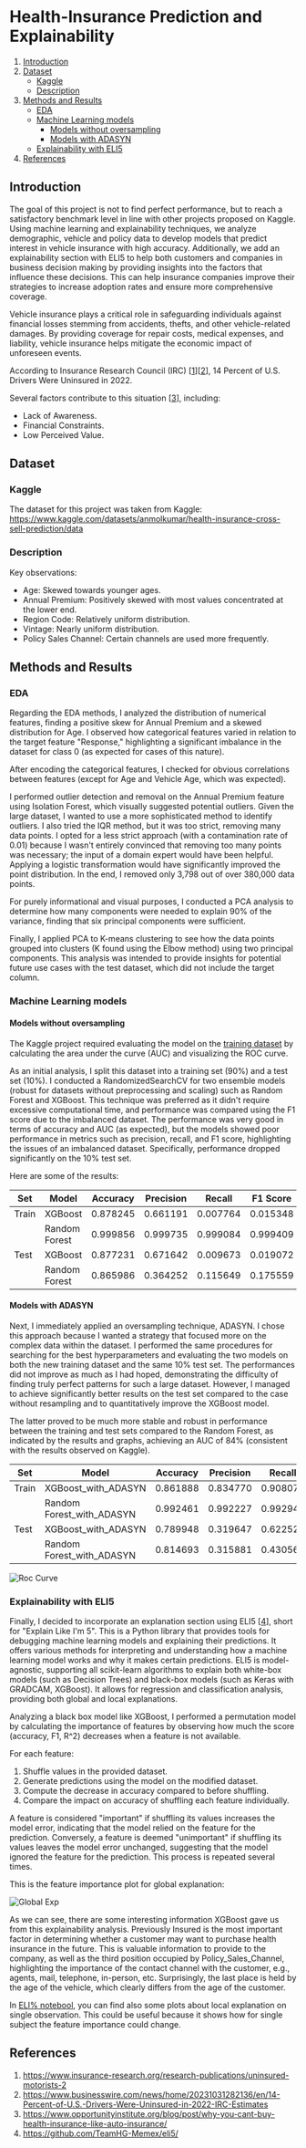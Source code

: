 # Health-Insurance Prediction and Explainability

1. [Introduction](#introduction)
2. [Dataset](#dataset)
   * [Kaggle](#kaggle)
   * [Description](#description)
3. [Methods and Results](#methods)
   * [EDA](#eda)
   * [Machine Learning models](#machine-learning-models)
       * [Models without oversampling](#models-without-oversampling)
       * [Models with ADASYN](#models-with-ADASYN)
   * [Explainability with ELI5](#explainability-with-ELI5)
4. [References](#references)

## Introduction

The goal of this project is not to find perfect performance, but to reach a satisfactory benchmark level in line with other projects proposed on Kaggle. Using machine learning and explainability techniques, we analyze demographic, vehicle and policy data to develop models that predict interest in vehicle insurance with high accuracy. Additionally, we add an explainability section with ELI5 to help both customers and companies in business decision making by providing insights into the factors that influence these decisions. This can help insurance companies improve their strategies to increase adoption rates and ensure more comprehensive coverage.

Vehicle insurance plays a critical role in safeguarding individuals against financial losses stemming from accidents, thefts, and other vehicle-related damages. By providing coverage for repair costs, medical expenses, and liability, vehicle insurance helps mitigate the economic impact of unforeseen events. 

According to Insurance Research Council (IRC) [[1](#ref1)][[2](#ref2)], 14 Percent of U.S. Drivers Were Uninsured in 2022.

Several factors contribute to this situation [[3](#ref3)], including:

- Lack of Awareness.
- Financial Constraints.
- Low Perceived Value.

## Dataset

### Kaggle

The dataset for this project was taken from Kaggle: https://www.kaggle.com/datasets/anmolkumar/health-insurance-cross-sell-prediction/data

### Description

Key observations:

- Age: Skewed towards younger ages.
- Annual Premium: Positively skewed with most values concentrated at the lower end.
- Region Code: Relatively uniform distribution.
- Vintage: Nearly uniform distribution.
- Policy Sales Channel: Certain channels are used more frequently.

## Methods and Results

### EDA

Regarding the EDA methods, I analyzed the distribution of numerical features, finding a positive skew for Annual Premium and a skewed distribution for Age. I observed how categorical features varied in relation to the target feature "Response," highlighting a significant imbalance in the dataset for class 0 (as expected for cases of this nature).

After encoding the categorical features, I checked for obvious correlations between features (except for Age and Vehicle Age, which was expected).

I performed outlier detection and removal on the Annual Premium feature using Isolation Forest, which visually suggested potential outliers. Given the large dataset, I wanted to use a more sophisticated method to identify outliers. I also tried the IQR method, but it was too strict, removing many data points. I opted for a less strict approach (with a contamination rate of 0.01) because I wasn't entirely convinced that removing too many points was necessary; the input of a domain expert would have been helpful. Applying a logistic transformation would have significantly improved the point distribution. In the end, I removed only 3,798 out of over 380,000 data points.

For purely informational and visual purposes, I conducted a PCA analysis to determine how many components were needed to explain 90% of the variance, finding that six principal components were sufficient.

Finally, I applied PCA to K-means clustering to see how the data points grouped into clusters (K found using the Elbow method) using two principal components. This analysis was intended to provide insights for potential future use cases with the test dataset, which did not include the target column.

### Machine Learning models

#### Models without oversampling

The Kaggle project required evaluating the model on the [training dataset](Data/train.csv)  by calculating the area under the curve (AUC) and visualizing the ROC curve.

As an initial analysis, I split this dataset into a training set (90%) and a test set (10%). I conducted a RandomizedSearchCV for two ensemble models (robust for datasets without preprocessing and scaling) such as Random Forest and XGBoost. This technique was preferred as it didn't require excessive computational time, and performance was compared using the F1 score due to the imbalanced dataset. The performance was very good in terms of accuracy and AUC (as expected), but the models showed poor performance in metrics such as precision, recall, and F1 score, highlighting the issues of an imbalanced dataset. Specifically, performance dropped significantly on the 10% test set.

Here are some of the results:

| Set       | Model          | Accuracy | Precision | Recall  | F1 Score | AUC      |
|-----------|----------------|----------|-----------|---------|----------|----------|
| Train     | XGBoost        | 0.878245 | 0.661191  | 0.007764| 0.015348 | 0.862489 |
|           | Random Forest  | 0.999856 | 0.999735  | 0.999084| 0.999409 | 1.000000 |
| Test      | XGBoost        | 0.877231 | 0.671642  | 0.009673| 0.019072 | 0.860275 |
|           | Random Forest  | 0.865986 | 0.364252  | 0.115649| 0.175559 | 0.832948 |

#### Models with ADASYN

Next, I immediately applied an oversampling technique, ADASYN. I chose this approach because I wanted a strategy that focused more on the complex data within the dataset. I performed the same procedures for searching for the best hyperparameters and evaluating the two models on both the new training dataset and the same 10% test set. The performances did not improve as much as I had hoped, demonstrating the difficulty of finding truly perfect patterns for such a large dataset. However, I managed to achieve significantly better results on the test set compared to the case without resampling and to quantitatively improve the XGBoost model.

The latter proved to be much more stable and robust in performance between the training and test sets compared to the Random Forest, as indicated by the results and graphs, achieving an AUC of 84% (consistent with the results observed on Kaggle).

| Set  | Model                  | Accuracy | Precision | Recall   | F1 Score | AUC     |
|------|------------------------|----------|-----------|----------|----------|---------|
| Train| XGBoost_with_ADASYN    | 0.861888 | 0.834770  | 0.908074 | 0.869880 | 0.949225|
|      | Random Forest_with_ADASYN | 0.992461 | 0.992227  | 0.992949 | 0.992588 | 0.999782|
| Test | XGBoost_with_ADASYN    | 0.789948 | 0.319647  | 0.622528 | 0.422404 | 0.835450|
|      | Random Forest_with_ADASYN | 0.814693 | 0.315881  | 0.430567 | 0.364414 | 0.827877|

![Roc Curve](images_for_ReadMe/Roc_Curve.png)

### Explainability with ELI5

Finally, I decided to incorporate an explanation section using ELI5 [[4](#ref4)], short for "Explain Like I'm 5". This is a Python library that provides tools for debugging machine learning models and explaining their predictions. It offers various methods for interpreting and understanding how a machine learning model works and why it makes certain predictions. ELI5 is model-agnostic, supporting all scikit-learn algorithms to explain both white-box models (such as Decision Trees) and black-box models (such as Keras with GRADCAM, XGBoost). It allows for regression and classification analysis, providing both global and local explanations.

Analyzing a black box model like XGBoost, I performed a permutation model by calculating the importance of features by observing how much the score (accuracy, F1, R^2) decreases when a feature is not available.

For each feature:

1. Shuffle values in the provided dataset.
2. Generate predictions using the model on the modified dataset.
3. Compute the decrease in accuracy compared to before shuffling.
4. Compare the impact on accuracy of shuffling each feature individually.

A feature is considered "important" if shuffling its values increases the model error, indicating that the model relied on the feature for the prediction. Conversely, a feature is deemed "unimportant" if shuffling its values leaves the model error unchanged, suggesting that the model ignored the feature for the prediction. This process is repeated several times.

This is the feature importance plot for global explanation:

![Global Exp](images_for_ReadMe/feature_importance.png)

As we can see, there are some interesting information XGBoost gave us from this explainability analysis. Previously Insured is the most important factor in determining whether a customer may want to purchase health insurance in the future. This is valuable information to provide to the company, as well as the third position occupied by Policy_Sales_Channel, highlighting the importance of the contact channel with the customer, e.g., agents, mail, telephone, in-person, etc. Surprisingly, the last place is held by the age of the vehicle, which clearly differs from the age of the customer.

In [ELI% notebool](ELI5_explainability.ipynb), you can find also some plots about local explanation on single observation. This could be useful because it shows how for single subject the feature importance could change.

## References

1. <a name="ref1"></a> https://www.insurance-research.org/research-publications/uninsured-motorists-2
2. <a name="ref2"></a> https://www.businesswire.com/news/home/20231031282136/en/14-Percent-of-U.S.-Drivers-Were-Uninsured-in-2022-IRC-Estimates
3. <a name="ref3"></a> https://www.opportunityinstitute.org/blog/post/why-you-cant-buy-health-insurance-like-auto-insurance/
4. <a name="ref4"></a> https://github.com/TeamHG-Memex/eli5/






